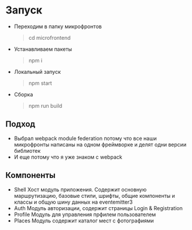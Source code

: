 # Запуск
  - Переходим в папку микрофронтов
    > cd microfrontend
  
  - Устанавливаем пакеты
    > npm i

  - Локальный запуск
    > npm start
  
  - Сборка
    > npm run build

## Подход
  - Выбрал webpack module federation потому что все наши микрофронты написаны на одном фреймворке и делят одни версии библиотек
  - И еще потому что я уже знаком с webpack

## Компоненты
  - Shell
    Хост модуль приложения. Содержит основную маршрутизацию, базовые стили, шрифты, общие компоненты и классы и общую шину данных на eventemitter3
  - Auth
    Модуль авторизации, содержит страницы Login & Registration
  - Profile
    Модуль для управления прфилем пользователем
  - Places
    Модуль содержит каталог мест с фотографиями